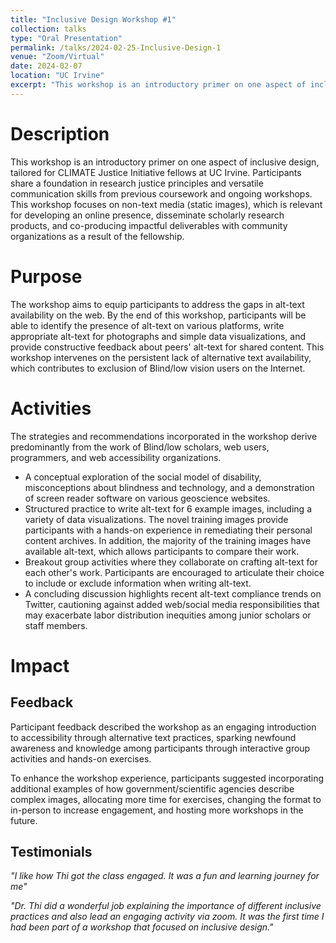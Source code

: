 ```yaml
---
title: "Inclusive Design Workshop #1"
collection: talks
type: "Oral Presentation"
permalink: /talks/2024-02-25-Inclusive-Design-1
venue: "Zoom/Virtual"
date: 2024-02-07
location: "UC Irvine"
excerpt: "This workshop is an introductory primer on one aspect of inclusive design, tailored for CLIMATE Justice Initiative fellows at UC Irvine"
---
```

# Description
This workshop is an introductory primer on one aspect of inclusive design, tailored for CLIMATE Justice Initiative fellows at UC Irvine. Participants share a foundation in research justice principles and versatile communication skills from previous coursework and ongoing workshops. This workshop focuses on non-text media (static images), which is relevant for developing an online presence, disseminate scholarly research products, and co-producing impactful deliverables with community organizations as a result of the fellowship.

# Purpose
The workshop aims to equip participants to address the gaps in alt-text availability on the web. By the end of this workshop, participants will be able to identify the presence of alt-text on various platforms, write appropriate alt-text for photographs and simple data visualizations, and provide constructive feedback about peers' alt-text for shared content. This workshop intervenes on the persistent lack of alternative text availability, which contributes to exclusion of Blind/low vision users on the Internet. 

# Activities
The strategies and recommendations incorporated in the workshop derive predominantly from the work of Blind/low scholars, web users, programmers, and web accessibility organizations. 
* A conceptual exploration of the social model of disability, misconceptions about blindness and technology, and a demonstration of screen reader software on various geoscience websites.
* Structured practice to write alt-text for 6 example images, including a variety of data visualizations. The novel training images provide participants with a hands-on experience in remediating their personal content archives. In addition, the majority of the training images have available alt-text, which allows participants to compare their work.
* Breakout group activities where they collaborate on crafting alt-text for each other's work. Participants are encouraged to articulate their choice to include or exclude information when writing alt-text.
* A concluding discussion highlights recent alt-text compliance trends on Twitter, cautioning against added web/social media responsibilities that may exacerbate labor distribution inequities among junior scholars or staff members.

# Impact

## Feedback
Participant feedback described the workshop as an engaging introduction to accessibility through alternative text practices, sparking newfound awareness and knowledge among participants through interactive group activities and hands-on exercises.

To enhance the workshop experience, participants suggested incorporating additional examples of how government/scientific agencies describe complex images, allocating more time for exercises, changing the format to in-person to increase engagement, and hosting more workshops in the future.

## Testimonials

*"I like how Thi got the class engaged. It was a fun and learning journey for me"*

*"Dr. Thi did a wonderful job explaining the importance of different inclusive practices and also lead an engaging activity via zoom. It was the first time I had been part of a workshop that focused on inclusive design."*
